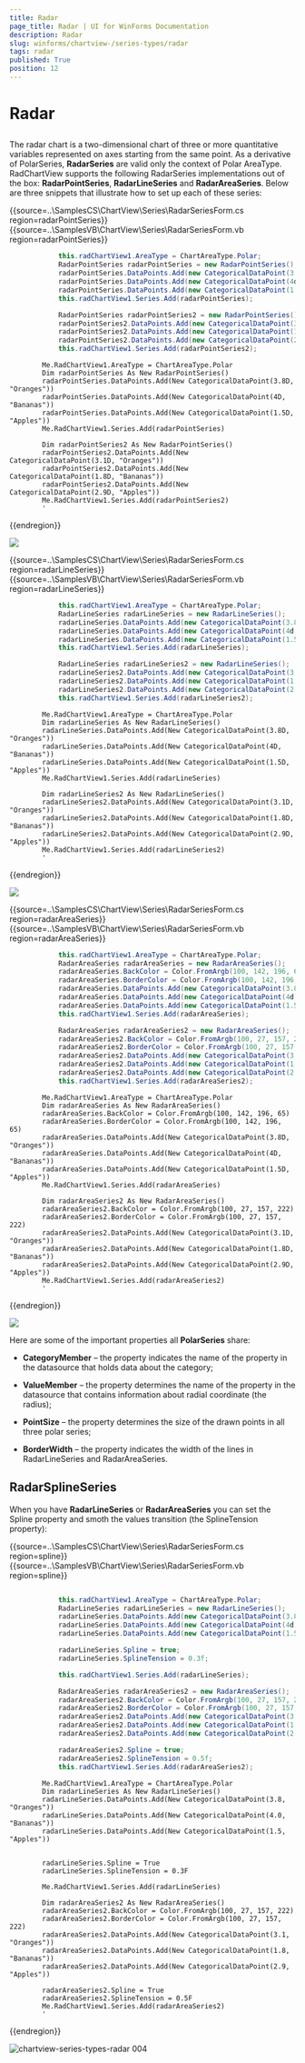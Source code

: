 ```yaml
---
title: Radar
page_title: Radar | UI for WinForms Documentation
description: Radar
slug: winforms/chartview-/series-types/radar
tags: radar
published: True
position: 12
---
```


# Radar
 
## 

The radar chart is a two-dimensional chart of three or more quantitative variables represented on axes starting from the same point. As a derivative of PolarSeries, __RadarSeries__ are valid only the context of Polar AreaType. RadChartView supports the following RadarSeries implementations out of the box: __RadarPointSeries__, __RadarLineSeries__ and __RadarAreaSeries__. Below are three snippets that illustrate how to set up each of these series: 

{{source=..\SamplesCS\ChartView\Series\RadarSeriesForm.cs region=radarPointSeries}} 
{{source=..\SamplesVB\ChartView\Series\RadarSeriesForm.vb region=radarPointSeries}} 

````C#
            this.radChartView1.AreaType = ChartAreaType.Polar;
            RadarPointSeries radarPointSeries = new RadarPointSeries();
            radarPointSeries.DataPoints.Add(new CategoricalDataPoint(3.8d, "Oranges"));
            radarPointSeries.DataPoints.Add(new CategoricalDataPoint(4d, "Bananas"));
            radarPointSeries.DataPoints.Add(new CategoricalDataPoint(1.5d, "Apples"));
            this.radChartView1.Series.Add(radarPointSeries);

            RadarPointSeries radarPointSeries2 = new RadarPointSeries();
            radarPointSeries2.DataPoints.Add(new CategoricalDataPoint(3.1d, "Oranges"));
            radarPointSeries2.DataPoints.Add(new CategoricalDataPoint(1.8d, "Bananas"));
            radarPointSeries2.DataPoints.Add(new CategoricalDataPoint(2.9d, "Apples"));
            this.radChartView1.Series.Add(radarPointSeries2);
````
````VB.NET
        Me.RadChartView1.AreaType = ChartAreaType.Polar
        Dim radarPointSeries As New RadarPointSeries()
        radarPointSeries.DataPoints.Add(New CategoricalDataPoint(3.8D, "Oranges"))
        radarPointSeries.DataPoints.Add(New CategoricalDataPoint(4D, "Bananas"))
        radarPointSeries.DataPoints.Add(New CategoricalDataPoint(1.5D, "Apples"))
        Me.RadChartView1.Series.Add(radarPointSeries)

        Dim radarPointSeries2 As New RadarPointSeries()
        radarPointSeries2.DataPoints.Add(New CategoricalDataPoint(3.1D, "Oranges"))
        radarPointSeries2.DataPoints.Add(New CategoricalDataPoint(1.8D, "Bananas"))
        radarPointSeries2.DataPoints.Add(New CategoricalDataPoint(2.9D, "Apples"))
        Me.RadChartView1.Series.Add(radarPointSeries2)
        '
````

{{endregion}} 


![](images/chartview-series-types-radar001.png)  



{{source=..\SamplesCS\ChartView\Series\RadarSeriesForm.cs region=radarLineSeries}} 
{{source=..\SamplesVB\ChartView\Series\RadarSeriesForm.vb region=radarLineSeries}} 

````C#
            this.radChartView1.AreaType = ChartAreaType.Polar;
            RadarLineSeries radarLineSeries = new RadarLineSeries();
            radarLineSeries.DataPoints.Add(new CategoricalDataPoint(3.8d, "Oranges"));
            radarLineSeries.DataPoints.Add(new CategoricalDataPoint(4d, "Bananas"));
            radarLineSeries.DataPoints.Add(new CategoricalDataPoint(1.5d, "Apples"));
            this.radChartView1.Series.Add(radarLineSeries);

            RadarLineSeries radarLineSeries2 = new RadarLineSeries();
            radarLineSeries2.DataPoints.Add(new CategoricalDataPoint(3.1d, "Oranges"));
            radarLineSeries2.DataPoints.Add(new CategoricalDataPoint(1.8d, "Bananas"));
            radarLineSeries2.DataPoints.Add(new CategoricalDataPoint(2.9d, "Apples"));
            this.radChartView1.Series.Add(radarLineSeries2);
````
````VB.NET
        Me.RadChartView1.AreaType = ChartAreaType.Polar
        Dim radarLineSeries As New RadarLineSeries()
        radarLineSeries.DataPoints.Add(New CategoricalDataPoint(3.8D, "Oranges"))
        radarLineSeries.DataPoints.Add(New CategoricalDataPoint(4D, "Bananas"))
        radarLineSeries.DataPoints.Add(New CategoricalDataPoint(1.5D, "Apples"))
        Me.RadChartView1.Series.Add(radarLineSeries)

        Dim radarLineSeries2 As New RadarLineSeries()
        radarLineSeries2.DataPoints.Add(New CategoricalDataPoint(3.1D, "Oranges"))
        radarLineSeries2.DataPoints.Add(New CategoricalDataPoint(1.8D, "Bananas"))
        radarLineSeries2.DataPoints.Add(New CategoricalDataPoint(2.9D, "Apples"))
        Me.RadChartView1.Series.Add(radarLineSeries2)
        '
````

{{endregion}} 


![](images/chartview-series-types-radar002.png) 

{{source=..\SamplesCS\ChartView\Series\RadarSeriesForm.cs region=radarAreaSeries}} 
{{source=..\SamplesVB\ChartView\Series\RadarSeriesForm.vb region=radarAreaSeries}} 

````C#
            this.radChartView1.AreaType = ChartAreaType.Polar;
            RadarAreaSeries radarAreaSeries = new RadarAreaSeries();
            radarAreaSeries.BackColor = Color.FromArgb(100, 142, 196, 65);
            radarAreaSeries.BorderColor = Color.FromArgb(100, 142, 196, 65);
            radarAreaSeries.DataPoints.Add(new CategoricalDataPoint(3.8d, "Oranges"));
            radarAreaSeries.DataPoints.Add(new CategoricalDataPoint(4d, "Bananas"));
            radarAreaSeries.DataPoints.Add(new CategoricalDataPoint(1.5d, "Apples"));
            this.radChartView1.Series.Add(radarAreaSeries);

            RadarAreaSeries radarAreaSeries2 = new RadarAreaSeries();
            radarAreaSeries2.BackColor = Color.FromArgb(100, 27, 157, 222);
            radarAreaSeries2.BorderColor = Color.FromArgb(100, 27, 157, 222);
            radarAreaSeries2.DataPoints.Add(new CategoricalDataPoint(3.1d, "Oranges"));
            radarAreaSeries2.DataPoints.Add(new CategoricalDataPoint(1.8d, "Bananas"));
            radarAreaSeries2.DataPoints.Add(new CategoricalDataPoint(2.9d, "Apples"));
            this.radChartView1.Series.Add(radarAreaSeries2);
````
````VB.NET
        Me.RadChartView1.AreaType = ChartAreaType.Polar
        Dim radarAreaSeries As New RadarAreaSeries()
        radarAreaSeries.BackColor = Color.FromArgb(100, 142, 196, 65)
        radarAreaSeries.BorderColor = Color.FromArgb(100, 142, 196, 65)
        radarAreaSeries.DataPoints.Add(New CategoricalDataPoint(3.8D, "Oranges"))
        radarAreaSeries.DataPoints.Add(New CategoricalDataPoint(4D, "Bananas"))
        radarAreaSeries.DataPoints.Add(New CategoricalDataPoint(1.5D, "Apples"))
        Me.RadChartView1.Series.Add(radarAreaSeries)

        Dim radarAreaSeries2 As New RadarAreaSeries()
        radarAreaSeries2.BackColor = Color.FromArgb(100, 27, 157, 222)
        radarAreaSeries2.BorderColor = Color.FromArgb(100, 27, 157, 222)
        radarAreaSeries2.DataPoints.Add(New CategoricalDataPoint(3.1D, "Oranges"))
        radarAreaSeries2.DataPoints.Add(New CategoricalDataPoint(1.8D, "Bananas"))
        radarAreaSeries2.DataPoints.Add(New CategoricalDataPoint(2.9D, "Apples"))
        Me.RadChartView1.Series.Add(radarAreaSeries2)
        '
````

{{endregion}} 


![](images/chartview-series-types-radar003.png)

Here are some of the important properties all __PolarSeries__ share:
        

* __CategoryMember__ – the property indicates the name of the property in the datasource that holds data about the category;
            

* __ValueMember__ – the property determines the name of the property in the datasource that contains information about radial coordinate (the radius);
            

* __PointSize__ – the property determines the size of the drawn points in all three polar series;
            

* __BorderWidth__ – the property indicates the width of the lines in RadarLineSeries and RadarAreaSeries.
            

## RadarSplineSeries

When you have __RadarLineSeries__ or __RadarAreaSeries__ you can set the Spline property and smoth the values transition (the SplineTension property): 

{{source=..\SamplesCS\ChartView\Series\RadarSeriesForm.cs region=spline}} 
{{source=..\SamplesVB\ChartView\Series\RadarSeriesForm.vb region=spline}} 

````C#

            this.radChartView1.AreaType = ChartAreaType.Polar;
            RadarLineSeries radarLineSeries = new RadarLineSeries();
            radarLineSeries.DataPoints.Add(new CategoricalDataPoint(3.8d, "Oranges"));
            radarLineSeries.DataPoints.Add(new CategoricalDataPoint(4d, "Bananas"));
            radarLineSeries.DataPoints.Add(new CategoricalDataPoint(1.5d, "Apples"));

            radarLineSeries.Spline = true;
            radarLineSeries.SplineTension = 0.3f;

            this.radChartView1.Series.Add(radarLineSeries);

            RadarAreaSeries radarAreaSeries2 = new RadarAreaSeries();
            radarAreaSeries2.BackColor = Color.FromArgb(100, 27, 157, 222);
            radarAreaSeries2.BorderColor = Color.FromArgb(100, 27, 157, 222);
            radarAreaSeries2.DataPoints.Add(new CategoricalDataPoint(3.1d, "Oranges"));
            radarAreaSeries2.DataPoints.Add(new CategoricalDataPoint(1.8d, "Bananas"));
            radarAreaSeries2.DataPoints.Add(new CategoricalDataPoint(2.9d, "Apples"));

            radarAreaSeries2.Spline = true;
            radarAreaSeries2.SplineTension = 0.5f;
            this.radChartView1.Series.Add(radarAreaSeries2);
````
````VB.NET
        Me.RadChartView1.AreaType = ChartAreaType.Polar
        Dim radarLineSeries As New RadarLineSeries()
        radarLineSeries.DataPoints.Add(New CategoricalDataPoint(3.8, "Oranges"))
        radarLineSeries.DataPoints.Add(New CategoricalDataPoint(4.0, "Bananas"))
        radarLineSeries.DataPoints.Add(New CategoricalDataPoint(1.5, "Apples"))


        radarLineSeries.Spline = True
        radarLineSeries.SplineTension = 0.3F

        Me.RadChartView1.Series.Add(radarLineSeries)

        Dim radarAreaSeries2 As New RadarAreaSeries()
        radarAreaSeries2.BackColor = Color.FromArgb(100, 27, 157, 222)
        radarAreaSeries2.BorderColor = Color.FromArgb(100, 27, 157, 222)
        radarAreaSeries2.DataPoints.Add(New CategoricalDataPoint(3.1, "Oranges"))
        radarAreaSeries2.DataPoints.Add(New CategoricalDataPoint(1.8, "Bananas"))
        radarAreaSeries2.DataPoints.Add(New CategoricalDataPoint(2.9, "Apples"))

        radarAreaSeries2.Spline = True
        radarAreaSeries2.SplineTension = 0.5F
        Me.RadChartView1.Series.Add(radarAreaSeries2)
        '
````

{{endregion}} 


![chartview-series-types-radar 004](images/chartview-series-types-radar004.png)
